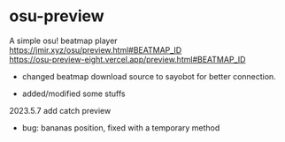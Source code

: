 # osu-preview
A simple osu! beatmap player  
https://jmir.xyz/osu/preview.html#BEATMAP_ID  
https://osu-preview-eight.vercel.app/preview.html#BEATMAP_ID

 - changed beatmap download source to sayobot for better connection.

 - added/modified some stuffs
 
2023.5.7 add catch preview
 
 - bug: bananas position, fixed with a temporary method
 